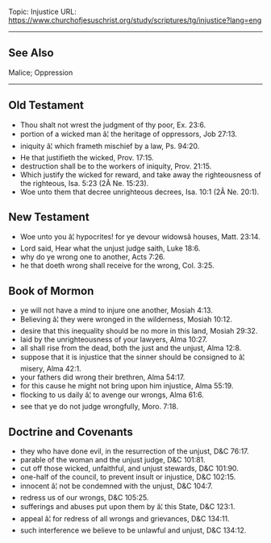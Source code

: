 Topic: Injustice
URL: https://www.churchofjesuschrist.org/study/scriptures/tg/injustice?lang=eng

---

## See Also

Malice; Oppression

---

## Old Testament

- Thou shalt not wrest the judgment of thy poor, Ex. 23:6.
- portion of a wicked man â¦ the heritage of oppressors, Job 27:13.
- iniquity â¦ which frameth mischief by a law, Ps. 94:20.
- He that justifieth the wicked, Prov. 17:15.
- destruction shall be to the workers of iniquity, Prov. 21:15.
- Which justify the wicked for reward, and take away the righteousness of the righteous, Isa. 5:23 (2Â Ne. 15:23).
- Woe unto them that decree unrighteous decrees, Isa. 10:1 (2Â Ne. 20:1).

## New Testament

- Woe unto you â¦ hypocrites! for ye devour widowsâ houses, Matt. 23:14.
- Lord said, Hear what the unjust judge saith, Luke 18:6.
- why do ye wrong one to another, Acts 7:26.
- he that doeth wrong shall receive for the wrong, Col. 3:25.

## Book of Mormon

- ye will not have a mind to injure one another, Mosiah 4:13.
- Believing â¦ they were wronged in the wilderness, Mosiah 10:12.
- desire that this inequality should be no more in this land, Mosiah 29:32.
- laid by the unrighteousness of your lawyers, Alma 10:27.
- all shall rise from the dead, both the just and the unjust, Alma 12:8.
- suppose that it is injustice that the sinner should be consigned to â¦ misery, Alma 42:1.
- your fathers did wrong their brethren, Alma 54:17.
- for this cause he might not bring upon him injustice, Alma 55:19.
- flocking to us daily â¦ to avenge our wrongs, Alma 61:6.
- see that ye do not judge wrongfully, Moro. 7:18.

## Doctrine and Covenants

- they who have done evil, in the resurrection of the unjust, D&C 76:17.
- parable of the woman and the unjust judge, D&C 101:81.
- cut off those wicked, unfaithful, and unjust stewards, D&C 101:90.
- one-half of the council, to prevent insult or injustice, D&C 102:15.
- innocent â¦ not be condemned with the unjust, D&C 104:7.
- redress us of our wrongs, D&C 105:25.
- sufferings and abuses put upon them by â¦ this State, D&C 123:1.
- appeal â¦ for redress of all wrongs and grievances, D&C 134:11.
- such interference we believe to be unlawful and unjust, D&C 134:12.

